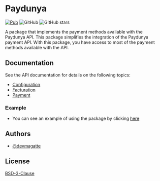 # Paydunya

[![Pub](https://img.shields.io/pub/v/paydunya)](https://pub.dartlang.org/packages/paydunya)
![GitHub](https://img.shields.io/github/license/devmagatte/paydunya)
![GitHub stars](https://img.shields.io/pub/likes/paydunya)

A package that implements the payment methods available with the Paydunya API. This package simplifies the integration of the Paydunya payment API. With this package, you have access to most of the payment methods available with the API.

## Documentation

See the API documentation for details on the following topics:

- [Configuration](https://pub.dev/documentation/paydunya/latest/topics/Configuration-topic.html)
- [Facturation](https://pub.dev/documentation/paydunya/latest/topics/Facturation-topic.html)
- [Payment](https://pub.dev/documentation/paydunya/latest/topics/Payment-topic.html)

### Example

- You can see an example of using the package by clicking [here](https://pub.dev/packages/paydunya/example)

## Authors

- [@devmagatte](https://github.com/devmagatte)

## License

[BSD-3-Clause](https://github.com/devmagatte/paydunya/blob/main/LICENSE)
